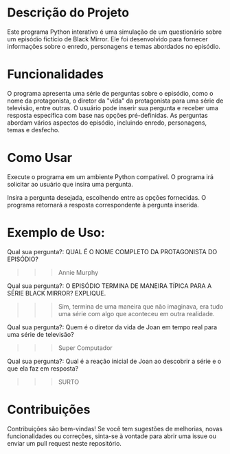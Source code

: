 # Descrição do Projeto

Este programa Python interativo é uma simulação de um questionário sobre um episódio fictício de Black Mirror. Ele foi desenvolvido para fornecer informações sobre o enredo, personagens e temas abordados no episódio.

# Funcionalidades
O programa apresenta uma série de perguntas sobre o episódio, como o nome da protagonista, o diretor da "vida" da protagonista para uma série de televisão, entre outras.
O usuário pode inserir sua pergunta e receber uma resposta específica com base nas opções pré-definidas.
As perguntas abordam vários aspectos do episódio, incluindo enredo, personagens, temas e desfecho.

# Como Usar

Execute o programa em um ambiente Python compatível.
O programa irá solicitar ao usuário que insira uma pergunta.

Insira a pergunta desejada, escolhendo entre as opções fornecidas.
O programa retornará a resposta correspondente à pergunta inserida.

# Exemplo de Uso:

Qual sua pergunta?: QUAL É O NOME COMPLETO DA PROTAGONISTA DO EPISÓDIO?
>>> Annie Murphy

Qual sua pergunta?: O EPISÓDIO TERMINA DE MANEIRA TÍPICA PARA A SÉRIE BLACK MIRROR? EXPLIQUE.
>>> Sim, termina de uma maneira que não imaginava, era tudo uma série com algo que aconteceu em outra realidade.

Qual sua pergunta?: Quem é o diretor da vida de Joan em tempo real para uma série de televisão?
>>> Super Computador

Qual sua pergunta?: Qual é a reação inicial de Joan ao descobrir a série e o que ela faz em resposta?
>>> SURTO

# Contribuições
Contribuições são bem-vindas! Se você tem sugestões de melhorias, novas funcionalidades ou correções, sinta-se à vontade para abrir uma issue ou enviar um pull request neste repositório.
